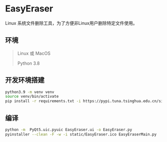 # EasyEraser

Linux 系统文件删除工具，为了方便非Linux用户删除特定文件使用。

## 环境

> Linux 或 MacOS
>
> Python 3.8

## 开发环境搭建

```bash
python3.9 -m venv venv
source venv/bin/activate
pip install -r requirements.txt -i https://pypi.tuna.tsinghua.edu.cn/simple
```

## 编译

```bash
python -m  PyQt5.uic.pyuic EasyEraser.ui -o EasyEraser.py
pyinstaller --clean -F -w -i static/EasyEraser.ico EasyEraserMain.py
```
